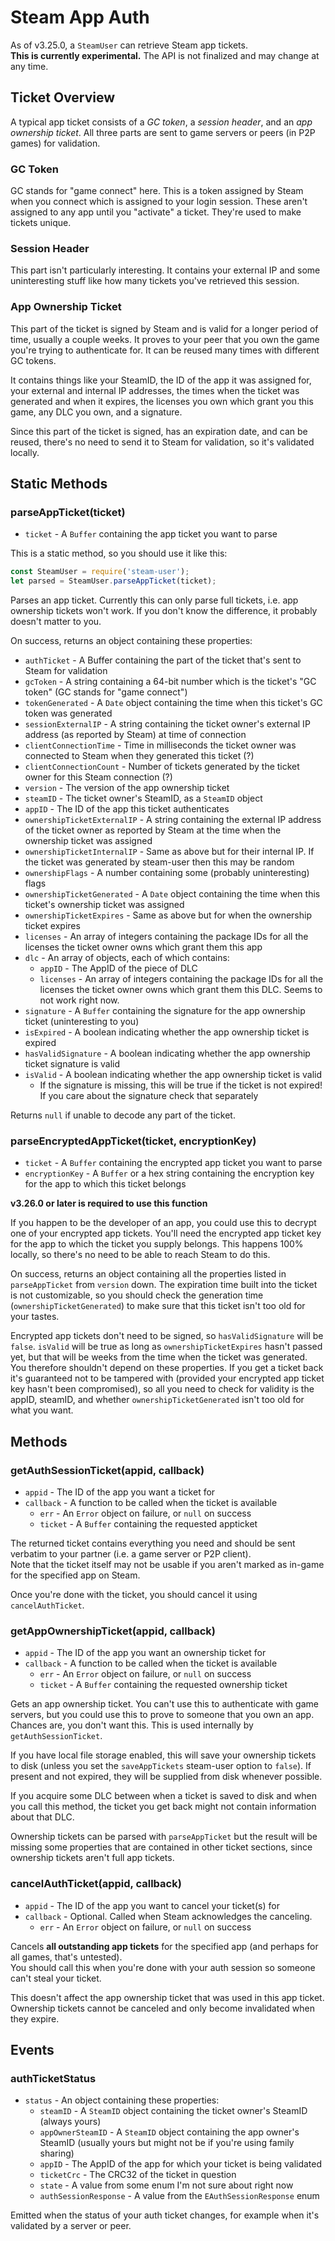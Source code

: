# Steam App Auth

As of v3.25.0, a `SteamUser` can retrieve Steam app tickets.  
**This is currently experimental.** The API is not finalized and may change at any time.

## Ticket Overview

A typical app ticket consists of a *GC token*, a *session header*, and an *app ownership ticket*.
All three parts are sent to game servers or peers (in P2P games) for validation.

### GC Token

GC stands for "game connect" here. This is a token assigned by Steam when you connect which is assigned to your login
session. These aren't assigned to any app until you "activate" a ticket. They're used to make tickets unique.

### Session Header

This part isn't particularly interesting. It contains your external IP and some uninteresting stuff like how many tickets
you've retrieved this session.

### App Ownership Ticket

This part of the ticket is signed by Steam and is valid for a longer period of time, usually a couple weeks. It proves
to your peer that you own the game you're trying to authenticate for. It can be reused many times with different GC tokens.

It contains things like your SteamID, the ID of the app it was assigned for, your external and internal IP addresses,
the times when the ticket was generated and when it expires, the licenses you own which grant you this game, any DLC you
own, and a signature.

Since this part of the ticket is signed, has an expiration date, and can be reused, there's no need to send it to Steam
for validation, so it's validated locally. 

## Static Methods

### parseAppTicket(ticket)
- `ticket` - A `Buffer` containing the app ticket you want to parse

This is a static method, so you should use it like this:

```js
const SteamUser = require('steam-user');
let parsed = SteamUser.parseAppTicket(ticket);
```

Parses an app ticket. Currently this can only parse full tickets, i.e. app ownership tickets won't work.
If you don't know the difference, it probably doesn't matter to you.

On success, returns an object containing these properties:
- `authTicket` - A Buffer containing the part of the ticket that's sent to Steam for validation
- `gcToken` - A string containing a 64-bit number which is the ticket's "GC token" (GC stands for "game connect")
- `tokenGenerated` - A `Date` object containing the time when this ticket's GC token was generated
- `sessionExternalIP` - A string containing the ticket owner's external IP address (as reported by Steam) at time of connection
- `clientConnectionTime` - Time in milliseconds the ticket owner was connected to Steam when they generated this ticket (?)
- `clientConnectionCount` - Number of tickets generated by the ticket owner for this Steam connection (?)
- `version` - The version of the app ownership ticket
- `steamID` - The ticket owner's SteamID, as a `SteamID` object
- `appID` - The ID of the app this ticket authenticates
- `ownershipTicketExternalIP` - A string containing the external IP address of the ticket owner as reported by Steam at the time when the ownership ticket was assigned
- `ownershipTicketInternalIP` - Same as above but for their internal IP. If the ticket was generated by steam-user then this may be random
- `ownershipFlags` - A number containing some (probably uninteresting) flags
- `ownershipTicketGenerated` - A `Date` object containing the time when this ticket's ownership ticket was assigned
- `ownershipTicketExpires` - Same as above but for when the ownership ticket expires
- `licenses` - An array of integers containing the package IDs for all the licenses the ticket owner owns which grant them this app
- `dlc` - An array of objects, each of which contains:
	- `appID` - The AppID of the piece of DLC
	- `licenses` - An array of integers containing the package IDs for all the licenses the ticket owner owns which grant them this DLC. Seems to not work right now.
- `signature` - A `Buffer` containing the signature for the app ownership ticket (uninteresting to you)
- `isExpired` - A boolean indicating whether the app ownership ticket is expired
- `hasValidSignature` - A boolean indicating whether the app ownership ticket signature is valid
- `isValid` - A boolean indicating whether the app ownership ticket is valid
	- If the signature is missing, this will be true if the ticket is not expired! If you care about the signature check that separately

Returns `null` if unable to decode any part of the ticket.

### parseEncryptedAppTicket(ticket, encryptionKey)
- `ticket` - A `Buffer` containing the encrypted app ticket you want to parse
- `encryptionKey` - A `Buffer` or a hex string containing the encryption key for the app to which this ticket belongs

**v3.26.0 or later is required to use this function**

If you happen to be the developer of an app, you could use this to decrypt one of your encrypted app tickets. You'll
need the encrypted app ticket key for the app to which the ticket you supply belongs. This happens 100% locally, so
there's no need to be able to reach Steam to do this.

On success, returns an object containing all the properties listed in `parseAppTicket` from `version` down.
The expiration time built into the ticket is not customizable, so you should check the generation time (`ownershipTicketGenerated`)
to make sure that this ticket isn't too old for your tastes.

Encrypted app tickets don't need to be signed, so `hasValidSignature` will be `false`. `isValid` will be true as long
as `ownershipTicketExpires` hasn't passed yet, but that will be weeks from the time when the ticket was generated.
You therefore shouldn't depend on these properties. If you get a ticket back it's guaranteed not to be tampered with
(provided your encrypted app ticket key hasn't been compromised), so all you need to check for validity is the appID,
steamID, and whether `ownershipTicketGenerated` isn't too old for what you want.

## Methods

### getAuthSessionTicket(appid, callback)
- `appid` - The ID of the app you want a ticket for
- `callback` - A function to be called when the ticket is available
	- `err` - An `Error` object on failure, or `null` on success
	- `ticket` - A `Buffer` containing the requested appticket
	
The returned ticket contains everything you need and should be sent verbatim to your partner (i.e. a game server or P2P client).  
Note that the ticket itself may not be usable if you aren't marked as in-game for the specified app on Steam.

Once you're done with the ticket, you should cancel it using `cancelAuthTicket`.

### getAppOwnershipTicket(appid, callback)
- `appid` - The ID of the app you want an ownership ticket for
- `callback` - A function to be called when the ticket is available
	- `err` - An `Error` object on failure, or `null` on success
	- `ticket` - A `Buffer` containing the requested ownership ticket

Gets an app ownership ticket. You can't use this to authenticate with game servers, but you could use this to prove to
someone that you own an app. Chances are, you don't want this. This is used internally by `getAuthSessionTicket`.

If you have local file storage enabled, this will save your ownership tickets to disk (unless you set the `saveAppTickets`
steam-user option to `false`). If present and not expired, they will be supplied from disk whenever possible.

If you acquire some DLC between when a ticket is saved to disk and when you call this method, the ticket you get back
might not contain information about that DLC.

Ownership tickets can be parsed with `parseAppTicket` but the result will be missing some properties that are contained
in other ticket sections, since ownership tickets aren't full app tickets.

### cancelAuthTicket(appid, callback)
- `appid` - The ID of the app you want to cancel your ticket(s) for
- `callback` - Optional. Called when Steam acknowledges the canceling.
	- `err` - An `Error` object on failure, or `null` on success

Cancels **all outstanding app tickets** for the specified app (and perhaps for all games, that's untested).  
You should call this when you're done with your auth session so someone can't steal your ticket.

This doesn't affect the app ownership ticket that was used in this app ticket. Ownership tickets cannot be canceled and
only become invalidated when they expire.

## Events

### authTicketStatus
- `status` - An object containing these properties:
	- `steamID` - A `SteamID` object containing the ticket owner's SteamID (always yours)
	- `appOwnerSteamID` - A `SteamID` object containing the app owner's SteamID (usually yours but might not be if you're using family sharing)
	- `appID` - The AppID of the app for which your ticket is being validated
	- `ticketCrc` - The CRC32 of the ticket in question
	- `state` - A value from some enum I'm not sure about right now
	- `authSessionResponse` - A value from the `EAuthSessionResponse` enum

Emitted when the status of your auth ticket changes, for example when it's validated by a server or peer.
